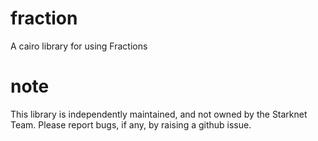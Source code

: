 # fraction
A cairo library for using Fractions 


# note  
This library is independently maintained, and not owned by the Starknet Team. Please report bugs, if any, by raising a github issue.
